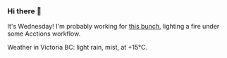 ### Hi there :wave:

It's Wednesday! I'm probably working for [this bunch](https://github.com/kohofinancial), lighting a fire under some Acctions workflow.

Weather in Victoria BC: light rain, mist, at +15°C.
